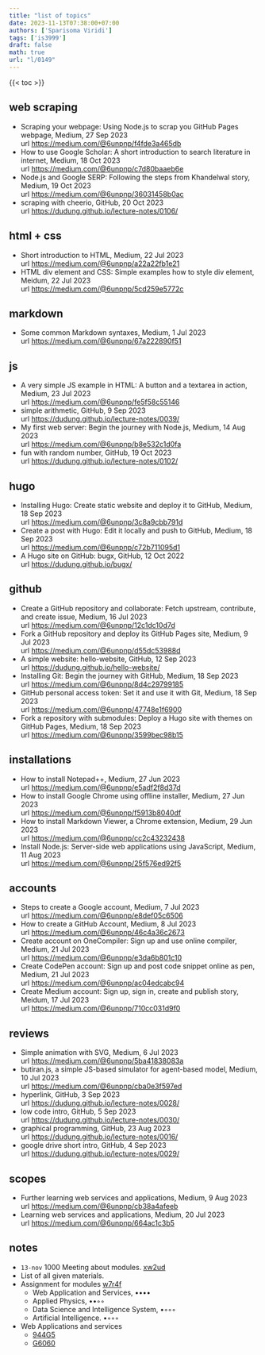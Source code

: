 ```yaml
---
title: "list of topics"
date: 2023-11-13T07:38:00+07:00
authors: ['Sparisoma Viridi']
tags: ['is3999']
draft: false
math: true
url: "l/0149"
---
```

{{< toc >}}


## web scraping
+ Scraping your webpage: Using Node.js to scrap you GitHub Pages webpage, Medium, 27 Sep 2023 \
url https://medium.com/@6unpnp/f4fde3a465db
+ How to use Google Scholar: A short introduction to search literature in internet, Medium, 18 Oct 2023 \
url https://medium.com/@6unpnp/c7d80baaeb6e
+ Node.js and Google SERP: Following the steps from Khandelwal story, Medium, 19 Oct 2023 \
url https://medium.com/@6unpnp/36031458b0ac
+ scraping with cheerio, GitHub, 20 Oct 2023 \
url https://dudung.github.io/lecture-notes/0106/


## html + css
+ Short introduction to HTML, Medium, 22 Jul 2023 \
url https://medium.com/@6unpnp/a22a22fb1e21
+ HTML div element and CSS: Simple examples how to style div element, Meidum, 22 Jul 2023 \
url https://medium.com/@6unpnp/5cd259e5772c


## markdown
+ Some common Markdown syntaxes, Medium, 1 Jul 2023 \
url https://medium.com/@6unpnp/67a222890f51


## js
+ A very simple JS example in HTML: A button and a textarea in action, Medium, 23 Jul 2023 \
url https://medium.com/@6unpnp/fe5f58c55146
+ simple arithmetic, GitHub, 9 Sep 2023 \
url https://dudung.github.io/lecture-notes/0039/
+ My first web server: Begin the journey with Node.js, Medium, 14 Aug 2023 \
url https://medium.com/@6unpnp/b8e532c1d0fa
+ fun with random number, GitHub, 19 Oct 2023 \
url https://dudung.github.io/lecture-notes/0102/


## hugo
+ Installing Hugo: Create static website and deploy it to GitHub, Medium, 18 Sep 2023 \
url https://medium.com/@6unpnp/3c8a9cbb791d
+ Create a post with Hugo: Edit it locally and push to GitHub, Medium, 18 Sep 2023 \
url https://medium.com/@6unpnp/c72b711095d1
+ A Hugo site on GitHub: bugx, GitHub, 12 Oct 2022 \
url https://dudung.github.io/bugx/


## github
+ Create a GitHub repository and collaborate: Fetch upstream, contribute, and create issue, Medium, 16 Jul 2023 \
url https://medium.com/@6unpnp/12c1dc10d7d
+ Fork a GitHub repository and deploy its GitHub Pages site, Medium, 9 Jul 2023 \
url https://medium.com/@6unpnp/d55dc53988d
+ A simple website: hello-website, GitHub, 12 Sep 2023 \
url https://dudung.github.io/hello-website/
+ Installing Git: Begin the journey with GitHub, Medium, 18 Sep 2023 \
url https://medium.com/@6unpnp/8d4c29799185
+ GitHub personal access token: Set it and use it with Git, Medium, 18 Sep 2023 \
url https://medium.com/@6unpnp/47748e1f6900
+ Fork a repository with submodules: Deploy a Hugo site with themes on GitHub Pages, Medium, 18 Sep 2023 \
url https://medium.com/@6unpnp/3599bec98b15


## installations
+ How to install Notepad++, Medium, 27 Jun 2023 \
url https://medium.com/@6unpnp/e5adf2f8d37d
+ How to install Google Chrome using offline installer, Medium, 27 Jun 2023 \
url https://medium.com/@6unpnp/f5913b8040df
+ How to install Markdown Viewer, a Chrome extension, Medium, 29 Jun 2023 \
url https://medium.com/@6unpnp/cc2c43232438
+ Install Node.js: Server-side web applications using JavaScript, Medium, 11 Aug 2023 \
url https://medium.com/@6unpnp/25f576ed92f5


## accounts
+ Steps to create a Google account, Medium, 7 Jul 2023 \
url https://medium.com/@6unpnp/e8def05c6506
+ How to create a GitHub Account, Medium, 8 Jul 2023 \
url https://medium.com/@6unpnp/46c4a36c2673
+ Create account on OneCompiler: Sign up and use online compiler, Medium, 21 Jul 2023 \
url https://medium.com/@6unpnp/e3da6b801c10
+ Create CodePen account: Sign up and post code snippet online as pen, Medium, 21 Jul 2023 \
url https://medium.com/@6unpnp/ac04edcabc94
+ Create Medium account: Sign up, sign in, create and publish story, Meidum, 17 Jul 2023 \
url https://medium.com/@6unpnp/710cc031d9f0


## reviews
+ Simple animation with SVG, Medium, 6 Jul 2023 \
url https://medium.com/@6unpnp/5ba41838083a
+ butiran.js, a simple JS-based simulator for agent-based model, Medium, 10 Jul 2023 \
url https://medium.com/@6unpnp/cba0e3f597ed
+ hyperlink, GitHub, 3 Sep 2023 \
url https://dudung.github.io/lecture-notes/0028/
+ low code intro, GitHub, 5 Sep 2023 \
url https://dudung.github.io/lecture-notes/0030/
+ graphical programming, GitHub, 23 Aug 2023 \
url https://dudung.github.io/lecture-notes/0016/
+ google drive short intro, GitHub, 4 Sep 2023 \
url https://dudung.github.io/lecture-notes/0029/


## scopes
+ Further learning web services and applications, Medium, 9 Aug 2023 \
url https://medium.com/@6unpnp/cb38a4afeeb
+ Learning web services and applications, Medium, 20 Jul 2023 \
url https://medium.com/@6unpnp/664ac1c3b5


## notes
+ `13-nov` 1000 Meeting about modules. [xw2ud](https://osf.io/xw2ud)
+ List of all given materials.
+ Assignment for modules [w7r4f](https://osf.io/w7r4f)
  - Web Application and Services, &bull;&bull;&bull;&bull;
  - Applied Physics, &bull;&bull;&#x25E6;&#x25E6;
  - Data Science and Intelligence System, &bull;&#x25E6;&#x25E6;&#x25E6;
  - Artificial Intelligence. &bull;&#x25E6;&#x25E6;&#x25E6;
+ Web Applications and services
  - [944G5](https://www.sussex.ac.uk/study/modules/undergraduate/2023/944G5-web-applications-and-services)
  - [G6060](https://www.sussex.ac.uk/study/modules/undergraduate/2023/G6060-web-applications-and-services) 
